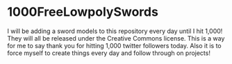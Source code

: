 # 1000FreeLowpolySwords
I will be adding a sword models to this repository every day until I hit 1,000! They will all be released under the Creative Commons license. This is a way for me to say thank you for hitting 1,000 twitter followers today. Also it is to force myself to create things every day and follow through on projects!
